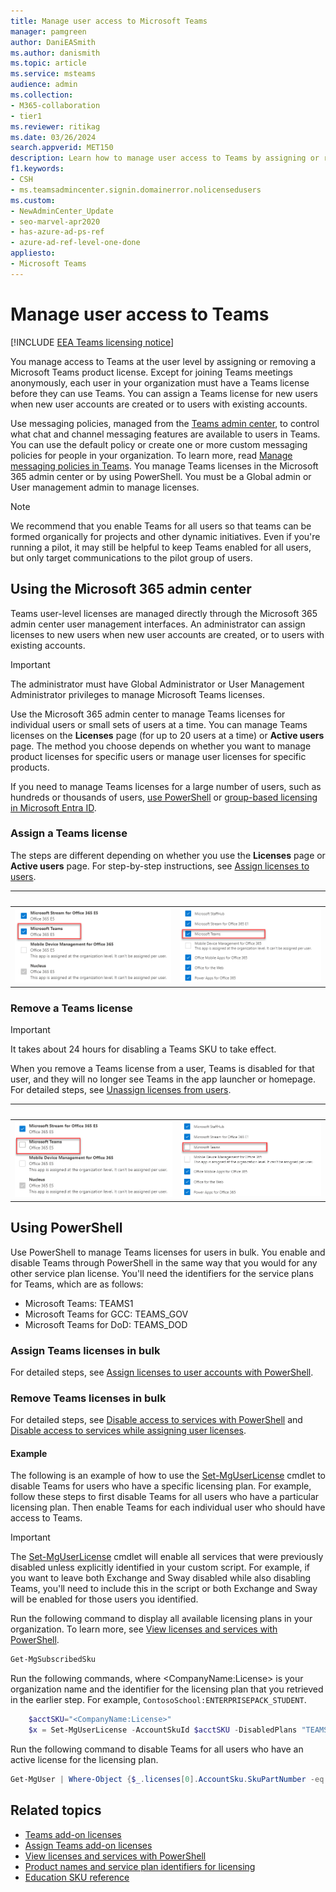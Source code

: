 ```yaml
---
title: Manage user access to Microsoft Teams
manager: pamgreen
author: DaniEASmith
ms.author: danismith
ms.topic: article
ms.service: msteams
audience: admin
ms.collection: 
- M365-collaboration
- tier1
ms.reviewer: ritikag
ms.date: 03/26/2024
search.appverid: MET150
description: Learn how to manage user access to Teams by assigning or removing a Teams license to users in your organization. 
f1.keywords:
- CSH
- ms.teamsadmincenter.signin.domainerror.nolicensedusers
ms.custom:
- NewAdminCenter_Update
- seo-marvel-apr2020
- has-azure-ad-ps-ref
- azure-ad-ref-level-one-done
appliesto: 
- Microsoft Teams
---
```


# Manage user access to Teams

[!INCLUDE [EEA Teams licensing notice](./includes/eea-teams-licensing.md)]

You manage access to Teams at the user level by assigning or removing a Microsoft Teams product license. Except for joining Teams meetings anonymously, each user in your organization must have a Teams license before they can use Teams. You can assign a Teams license for new users when new user accounts are created or to users with existing accounts.

Use messaging policies, managed from the [Teams admin center](https://go.microsoft.com/fwlink/p/?linkid=2024339), to control what chat and channel messaging features are available to users in Teams. You can use the default policy or create one or more custom messaging policies for people in your organization. To learn more, read [Manage messaging policies in Teams](messaging-policies-in-teams.md).
You manage Teams licenses in the Microsoft 365 admin center or by using PowerShell. You must be a Global admin or User management admin to manage licenses.

> [!NOTE]
> We recommend that you enable Teams for all users so that teams can be formed organically for projects and other dynamic initiatives. Even if you're running a pilot, it may still be helpful to keep Teams enabled for all users, but only target communications to the pilot group of users.

## Using the Microsoft 365 admin center

Teams user-level licenses are managed directly through the Microsoft 365 admin center user management interfaces. An administrator can assign licenses to new users when new user accounts are created, or to users with existing accounts.

> [!IMPORTANT]
> The administrator must have Global Administrator or User Management Administrator privileges to manage Microsoft Teams licenses.

Use the Microsoft 365 admin center to manage Teams licenses for individual users or small sets of users at a time. You can manage Teams licenses on the **Licenses** page (for up to 20 users at a time) or **Active users** page. The method you choose depends on whether you want to manage product licenses for specific users or manage user licenses for specific products.

If you need to manage Teams licenses for a large number of users, such as hundreds or thousands of users, [use PowerShell](#using-powershell) or [group-based licensing in Microsoft Entra ID](/azure/active-directory/users-groups-roles/licensing-groups-assign).

### Assign a Teams license

The steps are different depending on whether you use the **Licenses** page or **Active users** page.  For step-by-step instructions, see [Assign licenses to users](/microsoft-365/admin/manage/assign-licenses-to-users).

|&nbsp;|&nbsp;|
|---------|---------|
|![Screenshot 1 of Teams license enabled for a user.](media/assign-teams-licenses-1.png)    | ![Screenshot 2 of Teams license enabled for a user](media/assign-teams-licenses-2.png)        |

### Remove a Teams license

> [!IMPORTANT]
> It takes about 24 hours for disabling a Teams SKU to take effect.

When you remove a Teams license from a user, Teams is disabled for that user, and they will no longer see Teams in the app launcher or homepage. For detailed steps, see [Unassign licenses from users](/microsoft-365/admin/manage/remove-licenses-from-users).

|&nbsp;|&nbsp;|
|---------|---------|
|![Screenshot 1 of the Teams license disabled for a user.](media/remove-teams-licenses-1.png)    | ![Screenshot 2 of the Teams license disabled for a user](media/remove-teams-licenses-2.png)        |

## Using PowerShell

Use PowerShell to manage Teams licenses for users in bulk. You enable and disable Teams through PowerShell in the same way that you would for any other service plan license. You'll need the identifiers for the service plans for Teams, which are as follows:

- Microsoft Teams: TEAMS1
- Microsoft Teams for GCC: TEAMS_GOV
- Microsoft Teams for DoD: TEAMS_DOD

### Assign Teams licenses in bulk

For detailed steps, see [Assign licenses to user accounts with PowerShell](/office365/enterprise/powershell/assign-licenses-to-user-accounts-with-office-365-powershell).

### Remove Teams licenses in bulk

For detailed steps, see [Disable access to services with PowerShell](/office365/enterprise/powershell/disable-access-to-services-with-office-365-powershell) and [Disable access to services while assigning user licenses](/office365/enterprise/powershell/disable-access-to-services-while-assigning-user-licenses).

#### Example

The following is an example of how to use the [Set-MgUserLicense](/powershell/module/microsoft.graph.users.actions/set-mguserlicense) cmdlet to disable Teams for users who have a specific licensing plan. For example, follow these steps to first disable Teams for all users who have a particular licensing plan. Then enable Teams for each individual user who should have access to Teams.

> [!IMPORTANT]
> The [Set-MgUserLicense](/powershell/module/microsoft.graph.users.actions/set-mguserlicense) cmdlet will enable all services that were previously disabled unless explicitly identified in your custom script. For example, if you want to leave both Exchange and Sway disabled while also disabling Teams, you'll need to include this in the script or both Exchange and Sway will be enabled for those users you identified.

Run the following command to display all available licensing plans in your organization. To learn more, see [View licenses and services with PowerShell](/office365/enterprise/powershell/view-licenses-and-services-with-office-365-powershell).

```powershell
Get-MgSubscribedSku
```

Run the following commands, where \<CompanyName:License> is your organization name and the identifier for the licensing plan that you retrieved in the earlier step. For example, `ContosoSchool:ENTERPRISEPACK_STUDENT`.

```powershell
    $acctSKU="<CompanyName:License>"
    $x = Set-MgUserLicense -AccountSkuId $acctSKU -DisabledPlans "TEAMS1"
```

Run the following command to disable Teams for all users who have an active license for the licensing plan.

```powershell
Get-MgUser | Where-Object {$_.licenses[0].AccountSku.SkuPartNumber -eq  ($acctSKU).Substring($acctSKU.IndexOf(":")+1,  $acctSKU.Length-$acctSKU.IndexOf(":")-1) -and $_.IsLicensed -eq $True} |  Set-MgUserLicense -LicenseOptions $x
```

## Related topics

- [Teams add-on licenses](teams-add-on-licensing/microsoft-teams-add-on-licensing.md)
- [Assign Teams add-on licenses](teams-add-on-licensing/assign-teams-add-on-licenses.md)
- [View licenses and services with PowerShell](/office365/enterprise/powershell/view-licenses-and-services-with-office-365-powershell)
- [Product names and service plan identifiers for licensing](/azure/active-directory/users-groups-roles/licensing-service-plan-reference)
- [Education SKU reference](sku-reference-edu.md)
